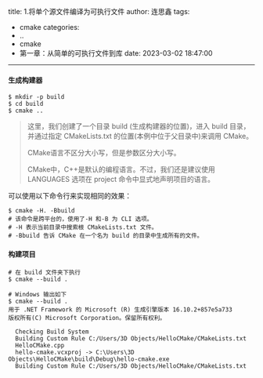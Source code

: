 title: 1.将单个源文件编译为可执行文件
author: 连思鑫
tags:
  - cmake
categories:
  - ..
  - cmake
  - 第一章：从简单的可执行文件到库
date: 2023-03-02 18:47:00
---
#### 生成构建器

``` shell
$ mkdir -p build
$ cd build
$ cmake ..
```

>  这里，我们创建了一个目录 build (生成构建器的位置)，进入 build 目录，并通过指定 CMakeLists.txt 的位置(本例中位于父目录中)来调用 CMake。
>
> CMake语言不区分大小写，但是参数区分大小写。
>
> CMake中，C++是默认的编程语言。不过，我们还是建议使用LANGUAGES 选项在 project 命令中显式地声明项目的语言。

可以使用以下命令行来实现相同的效果：

``` shell
$ cmake -H. -Bbuild
# 该命令是跨平台的，使用了-H 和-B 为 CLI 选项。
# -H 表示当前目录中搜索根 CMakeLists.txt 文件。
# -Bbuild 告诉 CMake 在一个名为 build 的目录中生成所有的文件。
```

#### 构建项目

```shell 
# 在 build 文件夹下执行
$ cmake --build .

# Windows 输出如下
$ cmake --build .
用于 .NET Framework 的 Microsoft (R) 生成引擎版本 16.10.2+857e5a733
版权所有(C) Microsoft Corporation。保留所有权利。

  Checking Build System
  Building Custom Rule C:/Users/3D Objects/HelloCMake/CMakeLists.txt
  HelloCMake.cpp
  hello-cmake.vcxproj -> C:\Users\3D Objects\HelloCMake\build\Debug\hello-cmake.exe
  Building Custom Rule C:/Users/3D Objects/HelloCMake/CMakeLists.txt
```
